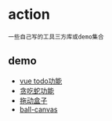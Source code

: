 # action
    一些自己写的工具三方库或demo集合

## demo
- [vue todo功能](https://jxiangji.github.io/action/demo/vue-todo)
- [贪吃蛇功能](https://jxiangji.github.io/action/demo/snake-game)
- [拖动盒子](https://jxiangji.github.io/action/demo/drag-move)
- [ball-canvas](https://jxiangji.github.io/action/demo/ball-canvas)



